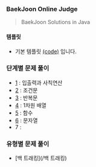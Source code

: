 ### BaekJoon Online Judge

> BaekJoon Solutions in Java

#### 템플릿

* 기본 템플릿 [(code)](./Main.java) 입니다.


### 단계별 문제 풀이

 * [1](/1) : 입출력과 사칙연산
 * [2](/2) : 조건문
 * [3](/3) : 반복문
 * [4](/4) : 1차원 배열
 * [5](/5) : 함수
 * [6](/6) : 문자열
 * 7 : 
 
### 유형별 문제 풀이
 * [백 트래킹](/백 트래킹)
